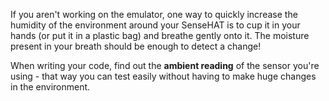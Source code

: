 If you aren't working on the emulator, one way to quickly increase the humidity of the environment around your SenseHAT is to cup it in your hands (or put it in a plastic bag) and breathe gently onto it. The moisture present in your breath should be enough to detect a change!

When writing your code, find out the **ambient reading** of the sensor you're using - that way you can test easily without having to make huge changes in the environment.